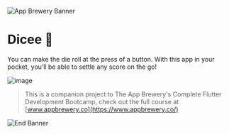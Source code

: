![App Brewery Banner](https://github.com/londonappbrewery/Images/blob/master/AppBreweryBanner.png)


# Dicee 🎲

You can make the die roll at the press of a button. With this app in your pocket, you’ll be able to settle any score on the go!

![image](https://user-images.githubusercontent.com/51971892/117852442-b5661180-b25d-11eb-88d9-a62384df37bf.png)

>This is a companion project to The App Brewery's Complete Flutter Development Bootcamp, check out the full course at [www.appbrewery.co](https://www.appbrewery.co/)

![End Banner](https://github.com/londonappbrewery/Images/blob/master/readme-end-banner.png)
